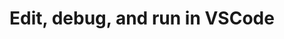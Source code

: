 ---
title: 'Edit, debug, and run in VSCode'
description: Tired of disjointed toolchains disrupting your workflow? Take control of your integration development with Ballerina. Realize your ideas in VSCode, use your favorite tools, and store them in Git.
image: 'images/usecases/integration/edit-debug-diagram.png'
---